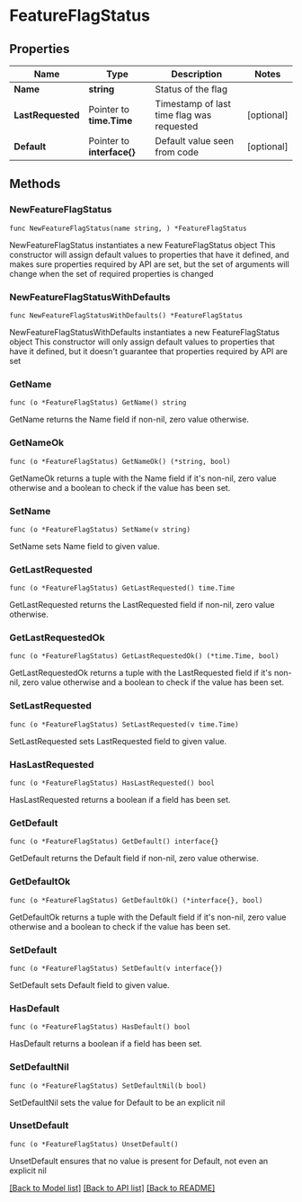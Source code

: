 # FeatureFlagStatus

## Properties

Name | Type | Description | Notes
------------ | ------------- | ------------- | -------------
**Name** | **string** | Status of the flag | 
**LastRequested** | Pointer to **time.Time** | Timestamp of last time flag was requested | [optional] 
**Default** | Pointer to **interface{}** | Default value seen from code | [optional] 

## Methods

### NewFeatureFlagStatus

`func NewFeatureFlagStatus(name string, ) *FeatureFlagStatus`

NewFeatureFlagStatus instantiates a new FeatureFlagStatus object
This constructor will assign default values to properties that have it defined,
and makes sure properties required by API are set, but the set of arguments
will change when the set of required properties is changed

### NewFeatureFlagStatusWithDefaults

`func NewFeatureFlagStatusWithDefaults() *FeatureFlagStatus`

NewFeatureFlagStatusWithDefaults instantiates a new FeatureFlagStatus object
This constructor will only assign default values to properties that have it defined,
but it doesn't guarantee that properties required by API are set

### GetName

`func (o *FeatureFlagStatus) GetName() string`

GetName returns the Name field if non-nil, zero value otherwise.

### GetNameOk

`func (o *FeatureFlagStatus) GetNameOk() (*string, bool)`

GetNameOk returns a tuple with the Name field if it's non-nil, zero value otherwise
and a boolean to check if the value has been set.

### SetName

`func (o *FeatureFlagStatus) SetName(v string)`

SetName sets Name field to given value.


### GetLastRequested

`func (o *FeatureFlagStatus) GetLastRequested() time.Time`

GetLastRequested returns the LastRequested field if non-nil, zero value otherwise.

### GetLastRequestedOk

`func (o *FeatureFlagStatus) GetLastRequestedOk() (*time.Time, bool)`

GetLastRequestedOk returns a tuple with the LastRequested field if it's non-nil, zero value otherwise
and a boolean to check if the value has been set.

### SetLastRequested

`func (o *FeatureFlagStatus) SetLastRequested(v time.Time)`

SetLastRequested sets LastRequested field to given value.

### HasLastRequested

`func (o *FeatureFlagStatus) HasLastRequested() bool`

HasLastRequested returns a boolean if a field has been set.

### GetDefault

`func (o *FeatureFlagStatus) GetDefault() interface{}`

GetDefault returns the Default field if non-nil, zero value otherwise.

### GetDefaultOk

`func (o *FeatureFlagStatus) GetDefaultOk() (*interface{}, bool)`

GetDefaultOk returns a tuple with the Default field if it's non-nil, zero value otherwise
and a boolean to check if the value has been set.

### SetDefault

`func (o *FeatureFlagStatus) SetDefault(v interface{})`

SetDefault sets Default field to given value.

### HasDefault

`func (o *FeatureFlagStatus) HasDefault() bool`

HasDefault returns a boolean if a field has been set.

### SetDefaultNil

`func (o *FeatureFlagStatus) SetDefaultNil(b bool)`

 SetDefaultNil sets the value for Default to be an explicit nil

### UnsetDefault
`func (o *FeatureFlagStatus) UnsetDefault()`

UnsetDefault ensures that no value is present for Default, not even an explicit nil

[[Back to Model list]](../README.md#documentation-for-models) [[Back to API list]](../README.md#documentation-for-api-endpoints) [[Back to README]](../README.md)


